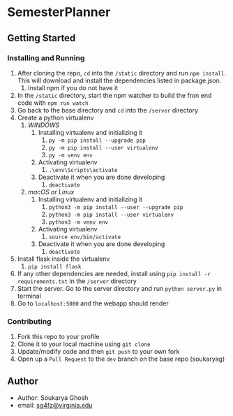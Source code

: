 # SemesterPlanner

## Getting Started
### Installing and Running
1. After cloning the repo, `cd` into the `/static` directory and run `npm install`. This will download and install the dependencies listed in package.json.
   1. Install npm if you do not have it
2. In the `/static` directory, start the npm watcher to build the fron end code with `npm run watch`
3. Go back to the base directory and `cd` into the `/server` directory
4. Create a python virtualenv
   1. *WINDOWS*
      1. Installing virtualenv and initializing it
         1. `py -m pip install --upgrade pip`
         2. `py -m pip install --user virtualenv`
         3. `py -m venv env`
      2. Activating virtualenv
         1. `.\env\Scripts\activate`
      3. Deactivate it when you are done developing
         1. `deactivate`
   2. *macOS or Linux*
      1. Installing virtualenv and initializing it
         1. `python3 -m pip install --user --upgrade pip`
         2. `python3 -m pip install --user virtualenv`
         3. `python3 -m venv env`
      2. Activating virtualenv
         1. `source env/bin/activate`
      3. Deactivate it when you are done developing
         1. `deactivate`
5. Install flask inside the virtualenv
   1. `pip install flask`
6. If any other dependencies are needed, install using `pip install -r requirements.txt` in the `/server` directory
7. Start the server. Go to the server directory and run `python server.py` in terminal
8. Go to `localhost:5000` and the webapp should render

### Contributing
1. Fork this repo to your profile
2. Clone it to your local machine using `git clone`
3. Update/modify code and then `git push` to your own fork 
4. Open up a `Pull Request` to the `dev` branch on the base repo (soukaryag)

## Author
- Author: Soukarya Ghosh
- email: sg4fz@virginia.edu